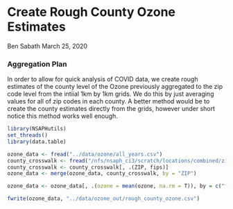 Create Rough County Ozone Estimates
================
Ben Sabath
March 25, 2020

### Aggregation Plan

In order to allow for quick analysis of COVID data, we create rough
estimates of the county level of the Ozone previously aggregated to the
zip code level from the intiial 1km by 1km grids. We do this by just
averaging values for all of zip codes in each county. A better method
would be to create the county estimates directly from the grids, however
under short notice this method works well enough.

``` r
library(NSAPHutils)
set_threads()
library(data.table)

ozone_data <- fread("../data/ozone/all_years.csv")
county_crosswalk <- fread("/nfs/nsaph_ci3/scratch/locations/combined/zips_with_county.csv")
county_crosswalk <- county_crosswalk[, .(ZIP, fips)]
ozone_data <- merge(ozone_data, county_crosswalk, by = "ZIP")

ozone_data <- ozone_data[, .(ozone = mean(ozone, na.rm = T)), by = c("fips", "year")]

fwrite(ozone_data, "../data/ozone_out/rough_county_ozone.csv")
```
